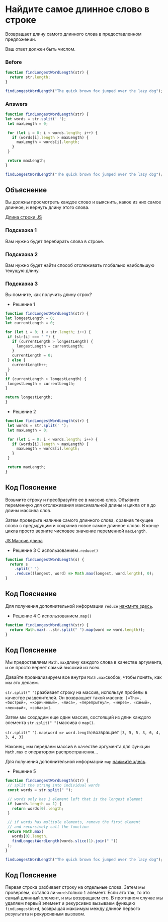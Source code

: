# Найдите самое длинное слово в строке
Возвращает длину самого длинного слова в предоставленном предложении.

Ваш ответ должен быть числом.
### Before
```javascript
function findLongestWordLength(str) {
  return str.length;
}

findLongestWordLength("The quick brown fox jumped over the lazy dog");
```
### Answers
```javascript
function findLongestWordLength(str) {
let words = str.split(' ');
 let maxLength = 0;

 for (let i = 0; i < words.length; i++) {
   if (words[i].length > maxLength) {
     maxLength = words[i].length;
   }
 }

 return maxLength;
}

findLongestWordLength("The quick brown fox jumped over the lazy dog");
```
## Объяснение
Вы должны просмотреть каждое слово и выяснить, какое из них самое длинное, и вернуть длину этого слова.

[Длина строки JS](https://developer.mozilla.org/en-US/docs/Web/JavaScript/Reference/Global_Objects/String/length)
### Подсказка  1
Вам нужно будет перебирать слова в строке.

### Подсказка 2
Вам нужно будет найти способ отслеживать глобально наибольшую текущую длину.

### Подсказка 3
Вы помните, как получить длину строк?
 * Решение 1
 ```javascript
function findLongestWordLength(str) {
let longestLength = 0;
let currentLength = 0;

for (let i = 0; i < str.length; i++) {
  if (str[i] === " ") {
    if (currentLength > longestLength) {
      longestLength = currentLength;
    }
    currentLength = 0;
  } else {
    currentLength++;
  }
}
if (currentLength > longestLength) {
  longestLength = currentLength;
}

return longestLength;
}
```
 * Решение 2
 ```javascript
function findLongestWordLength(str) {
  let words = str.split(' ');
  let maxLength = 0;

  for (let i = 0; i < words.length; i++) {
    if (words[i].length > maxLength) {
      maxLength = words[i].length;
    }
  }

  return maxLength;
}
```
## Код Пояснение
Возьмите строку и преобразуйте ее в массив слов. Объявите переменную для отслеживания максимальной длины и цикла от `0` до длины массива слов.

Затем проверьте наличие самого длинного слова, сравнив текущее слово с предыдущим и сохранив новое самое длинное слово. В конце цикла просто верните числовое значение переменной `maxLength`.


[JS Массив.длина](https://developer.mozilla.org/en-US/docs/Web/JavaScript/Reference/Global_Objects/Array/length)
 * Решение 3
С использованием`.reduce()`
```javascript
function findLongestWordLength(s) {
  return s
    .split(' ')
    .reduce((longest, word) => Math.max(longest, word.length), 0);
}
```
## Код Пояснение
Для получения дополнительной информации `reduce` [нажмите здесь](https://developer.mozilla.org/en-US/docs/Web/JavaScript/Reference/Global_Objects/Array/Reduce).
 * Решение 4 
С использованием`.map()`
```javascript
function findLongestWordLength(str) {
  return Math.max(...str.split(" ").map(word => word.length));
}
```
## Код Пояснение
Мы предоставляем `Math.max`длину каждого слова в качестве аргумента, и он просто вернет самый высокий из всех.

Давайте проанализируем все внутри `Math.max`скобок, чтобы понять, как мы это делаем.

`str.split(" ")`разбивает строку на массив, используя пробелы в качестве разделителей. Он возвращает такой массив:` [«The», «быстрый», «коричневый», «лиса», «перепрыгнул», «через», «самый», «ленивый», «собака»]`.

Затем мы создадим еще один массив, состоящий из длин каждого элемента `str.split(" ")`массива с `map()`.

`str.split(" ").map(word => word.length)`возвращает `[3, 5, 5, 3, 6, 4, 3, 4, 3]`

Наконец, мы передаем массив в качестве аргумента для функции `Math.max` с оператором распространения...

Для получения дополнительной информации `map` [нажмите здесь](https://developer.mozilla.org/en-US/docs/Web/JavaScript/Reference/Global_Objects/Array/map).

 * Решение 5
 ```javascript
function findLongestWordLength(str) {
  // split the string into individual words
  const words = str.split(" ");

  // words only has 1 element left that is the longest element
  if (words.length == 1) {
    return words[0].length;
  }

  // if words has multiple elements, remove the first element
  // and recursively call the function
  return Math.max(
    words[0].length,
    findLongestWordLength(words.slice(1).join(" "))
  );
}

findLongestWordLength("The quick brown fox jumped over the lazy dog");
```
## Код Пояснение
Первая строка разбивает строку на отдельные слова. Затем мы проверяем, остался ли `words`только `1` элемент. Если это так, то это самый длинный элемент, и мы возвращаем его. В противном случае мы удаляем первый элемент и рекурсивно вызываем функцию `findLongestWord`, возвращая максимум между длиной первого результата и рекурсивным вызовом.
